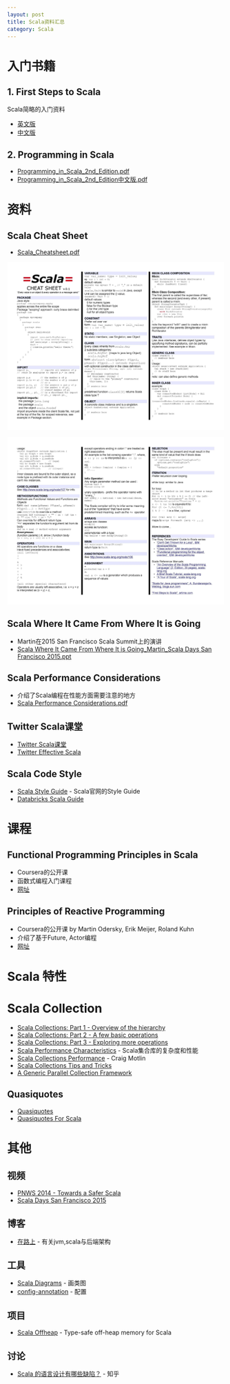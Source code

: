 ```yaml
---
layout: post
title: Scala资料汇总
category: Scala
---
```

# 入门书籍
## 1. First Steps to Scala
Scala简略的入门资料
- [英文版](http://www.artima.com/scalazine/articles/steps.html)
- [中文版](https://github.com/marsishandsome/share-documents/blob/master/scala/Scala%E5%85%A5%E9%97%A8.pdf)

## 2. Programming in Scala
- [Programming_in_Scala_2nd_Edition.pdf](https://github.com/marsishandsome/share-documents/blob/master/scala/Programming_in_Scala_2nd_Edition.pdf)
- [Programming_in_Scala_2nd_Edition中文版.pdf](https://github.com/marsishandsome/share-documents/blob/master/scala/Programming_in_Scala_2nd_Edition%E4%B8%AD%E6%96%87%E7%89%88.pdf)

# 资料
## Scala Cheat Sheet
- [Scala_Cheatsheet.pdf](https://github.com/marsishandsome/share-documents/blob/master/scala/Scala_Cheatsheet.pdf)

![](/images/Scala_Cheatsheet_1.jpg)

![](/images/Scala_Cheatsheet_2.jpg)

## Scala Where It Came From Where It is Going
- Martin在2015 San Francisco Scala Summit上的演讲
- [Scala Where It Came From Where It is Going_Martin_Scala Days San Francisco 2015.ppt](https://github.com/marsishandsome/share-documents/blob/master/scala/Scala%20Where%20It%20Came%20From%20Where%20It%20is%20Going_Martin_Scala%20Days%20San%20Francisco%202015.ppt)

## Scala Performance Considerations
- 介绍了Scala编程在性能方面需要注意的地方
- [Scala Performance Considerations.pdf](https://github.com/marsishandsome/share-documents/blob/master/scala/Scala%20Performance%20Considerations.pdf)

## Twitter Scala课堂
- [Twitter Scala课堂](http://twitter.github.io/scala_school/zh_cn/index.html)
- [Twitter Effective Scala](http://twitter.github.io/effectivescala/index-cn.html)

## Scala Code Style
- [Scala Style Guide](http://docs.scala-lang.org/style/) - Scala官网的Style Guide
- [Databricks Scala Guide](https://github.com/databricks/scala-style-guide)

# 课程
## Functional Programming Principles in Scala
- Coursera的公开课
- 函数式编程入门课程
- [网址](https://www.coursera.org/course/progfun)

## Principles of Reactive Programming
- Coursera的公开课 by Martin Odersky, Erik Meijer, Roland Kuhn
- 介绍了基于Future, Actor编程
- [网址](https://class.coursera.org/reactive-002/auth)

# Scala 特性
# Scala Collection
- [Scala Collections: Part 1 - Overview of the hierarchy](http://www.deadcoderising.com/scala-collections-the-basics/)
- [Scala Collections: Part 2 - A few basic operations](http://www.deadcoderising.com/scala-collections-part-2-operations/)
- [Scala Collections: Part 3 - Exploring more operations](http://www.deadcoderising.com/scala-collections-part-3-exploring-more-operations/)
- [Scala Performance Characteristics](http://www.scala-lang.org/docu/files/collections-api/collections_40.html) - Scala集合库的复杂度和性能
- [Scala Collections Performance](http://downloads.typesafe.com/website/presentations/ScalaDaysSF2015/T1_Motlin_Scala_Collections_Performance.pdf?_ga=1.159893949.1442272491.1426723766) - Craig Motlin
- [Scala Collections Tips and Tricks](https://pavelfatin.com/scala-collections-tips-and-tricks/)
- [A Generic Parallel Collection Framework](http://infoscience.epfl.ch/record/150220/files/pc.pdf)

## Quasiquotes
- [Quasiquotes](http://docs.scala-lang.org/overviews/quasiquotes/intro.html)
- [Quasiquotes For Scala](http://infoscience.epfl.ch/record/185242/files/QuasiquotesForScala.pdf)

# 其他
## 视频
- [PNWS 2014 - Towards a Safer Scala](https://www.youtube.com/watch?v=HEeB_eH326c)
- [Scala Days San Francisco 2015](https://www.parleys.com/channel/scala-days-san-francisco-2015)

## 博客
- [在路上](http://hongjiang.info/scala/) - 有关jvm,scala与后端架构

## 工具
- [Scala Diagrams](https://github.com/mikeyhu/scaladiagrams) - 画类图
- [config-annotation](https://github.com/wacai/config-annotation) - 配置

## 项目
- [Scala Offheap](https://github.com/densh/scala-offheap) - Type-safe off-heap memory for Scala

## 讨论
- [Scala 的语言设计有哪些缺陷？](http://www.zhihu.com/question/28573046) - 知乎
